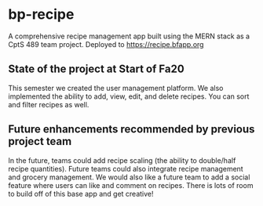 # bp-recipe
A comprehensive recipe management app built using the MERN stack as a CptS 489 team project.
Deployed to https://recipe.bfapp.org

## State of the project at Start of Fa20

This semester we created the user management platform. We also implemented the ability to add, view, edit, 
and delete recipes. You can sort and filter recipes as well. 

## Future enhancements recommended by previous project team
In the future, teams could add recipe scaling (the ability to double/half recipe quantities). Future teams could
also integrate recipe management and grocery management. We would also like a future team to add a social feature
where users can like and comment on recipes. There is lots of room to build off of this base app and get creative!


